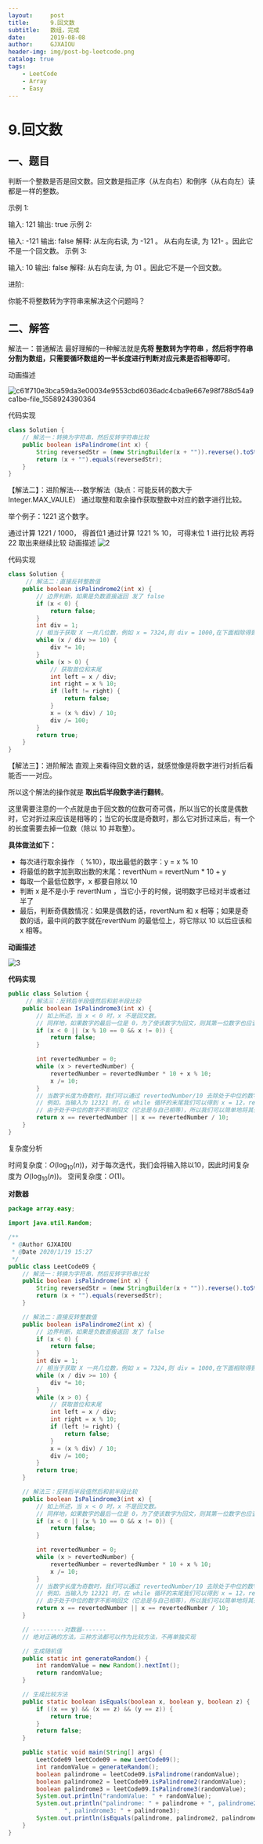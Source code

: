 ```yaml
---
layout:     post
title:      9.回文数
subtitle:   数组，完成
date:       2019-08-08
author:     GJXAIOU
header-img: img/post-bg-leetcode.png
catalog: true
tags:
    - LeetCode
    - Array
    - Easy 
---
```



# 9.回文数



## 一、题目


判断一个整数是否是回文数。回文数是指正序（从左向右）和倒序（从右向左）读都是一样的整数。

示例 1:

输入: 121
输出: true
示例 2:

输入: -121
输出: false
解释: 从左向右读, 为 -121 。 从右向左读, 为 121- 。因此它不是一个回文数。
示例 3:

输入: 10
输出: false
解释: 从右向左读, 为 01 。因此它不是一个回文数。

进阶:

你能不将整数转为字符串来解决这个问题吗？




## 二、解答

解法一：普通解法
最好理解的一种解法就是**先将 整数转为字符串 ，然后将字符串分割为数组，只需要循环数组的一半长度进行判断对应元素是否相等即可**。

动画描述

![c61f710e3bca59da3e00034e9553cbd6036adc4cba9e667e98f788d54a9ca1be-file_1558924390364](9.%E5%9B%9E%E6%96%87%E6%95%B0.resource/c61f710e3bca59da3e00034e9553cbd6036adc4cba9e667e98f788d54a9ca1be-file_1558924390364.gif)


代码实现
```Java
class Solution {
    // 解法一：转换为字符串，然后反转字符串比较
    public boolean isPalindrome(int x) {
        String reversedStr = (new StringBuilder(x + "")).reverse().toString();
        return (x + "").equals(reversedStr);
    }
}
```



【解法二】：进阶解法---数学解法（缺点：可能反转的数大于 Integer.MAX_VAULE）
通过取整和取余操作获取整数中对应的数字进行比较。

举个例子：1221 这个数字。

通过计算 1221 / 1000， 得首位1
通过计算 1221 % 10， 可得末位 1
进行比较
再将 22 取出来继续比较
动画描述
![2](9.%E5%9B%9E%E6%96%87%E6%95%B0.resource/2.gif)

代码实现
```Java
class Solution {
     // 解法二：直接反转整数值
    public boolean isPalindrome2(int x) {
        // 边界判断，如果是负数直接返回 发了 false
        if (x < 0) {
            return false;
        }
        int div = 1;
        // 相当于获取 X 一共几位数，例如 x = 7324,则 div = 1000,在下面相除得到首位 7
        while (x / div >= 10) {
            div *= 10;
        }
        while (x > 0) {
            // 获取首位和末尾
            int left = x / div;
            int right = x % 10;
            if (left != right) {
                return false;
            }
            x = (x % div) / 10;
            div /= 100;
        }
        return true;
    }
}
```



【解法三】：进阶解法
直观上来看待回文数的话，就感觉像是将数字进行对折后看能否一一对应。

所以这个解法的操作就是 **取出后半段数字进行翻转**。

这里需要注意的一个点就是由于回文数的位数可奇可偶，所以当它的长度是偶数时，它对折过来应该是相等的；当它的长度是奇数时，那么它对折过来后，有一个的长度需要去掉一位数（除以 10 并取整）。

**具体做法如下：**

* 每次进行取余操作 （ %10），取出最低的数字：y = x % 10
* 将最低的数字加到取出数的末尾：revertNum = revertNum * 10 + y
* 每取一个最低位数字，x 都要自除以 10
* 判断 x 是不是小于 revertNum ，当它小于的时候，说明数字已经对半或者过半了
* 最后，判断奇偶数情况：如果是偶数的话，revertNum 和 x 相等；如果是奇数的话，最中间的数字就在revertNum 的最低位上，将它除以 10 以后应该和 x 相等。

**动画描述**

![3](9.%E5%9B%9E%E6%96%87%E6%95%B0.resource/3.png)

**代码实现**
```Java
public class Solution {
     // 解法三：反转后半段值然后和前半段比较
    public boolean IsPalindrome3(int x) {
        // 如上所述，当 x < 0 时，x 不是回文数。
        // 同样地，如果数字的最后一位是 0，为了使该数字为回文，则其第一位数字也应该是 0,只有值为 0 满足这一属性
        if (x < 0 || (x % 10 == 0 && x != 0)) {
            return false;
        }

        int revertedNumber = 0;
        while (x > revertedNumber) {
            revertedNumber = revertedNumber * 10 + x % 10;
            x /= 10;
        }
        // 当数字长度为奇数时，我们可以通过 revertedNumber/10 去除处于中位的数字。
        // 例如，当输入为 12321 时，在 while 循环的末尾我们可以得到 x = 12，revertedNumber = 123，
        // 由于处于中位的数字不影响回文（它总是与自己相等），所以我们可以简单地将其去除。
        return x == revertedNumber || x == revertedNumber / 10;
    }
}
```

复杂度分析

时间复杂度：$O(\log_{10}(n))$，对于每次迭代，我们会将输入除以10，因此时间复杂度为 $O(\log_{10}(n))$。
空间复杂度：$O(1)$。



**对数器**

```java
package array.easy;

import java.util.Random;

/**
 * @Author GJXAIOU
 * @Date 2020/1/19 15:27
 */
public class LeetCode09 {
    // 解法一：转换为字符串，然后反转字符串比较
    public boolean isPalindrome(int x) {
        String reversedStr = (new StringBuilder(x + "")).reverse().toString();
        return (x + "").equals(reversedStr);
    }

    // 解法二：直接反转整数值
    public boolean isPalindrome2(int x) {
        // 边界判断，如果是负数直接返回 发了 false
        if (x < 0) {
            return false;
        }
        int div = 1;
        // 相当于获取 X 一共几位数，例如 x = 7324,则 div = 1000,在下面相除得到首位 7
        while (x / div >= 10) {
            div *= 10;
        }
        while (x > 0) {
            // 获取首位和末尾
            int left = x / div;
            int right = x % 10;
            if (left != right) {
                return false;
            }
            x = (x % div) / 10;
            div /= 100;
        }
        return true;
    }

    // 解法三：反转后半段值然后和前半段比较
    public boolean IsPalindrome3(int x) {
        // 如上所述，当 x < 0 时，x 不是回文数。
        // 同样地，如果数字的最后一位是 0，为了使该数字为回文，则其第一位数字也应该是 0,只有值为 0 满足这一属性
        if (x < 0 || (x % 10 == 0 && x != 0)) {
            return false;
        }

        int revertedNumber = 0;
        while (x > revertedNumber) {
            revertedNumber = revertedNumber * 10 + x % 10;
            x /= 10;
        }
        // 当数字长度为奇数时，我们可以通过 revertedNumber/10 去除处于中位的数字。
        // 例如，当输入为 12321 时，在 while 循环的末尾我们可以得到 x = 12，revertedNumber = 123，
        // 由于处于中位的数字不影响回文（它总是与自己相等），所以我们可以简单地将其去除。
        return x == revertedNumber || x == revertedNumber / 10;
    }

    // ---------对数器-------
    // 绝对正确的方法，三种方法都可以作为比较方法，不再单独实现

    // 生成随机值
    public static int generateRandom() {
        int randomValue = new Random().nextInt();
        return randomValue;
    }

    // 生成比较方法
    public static boolean isEquals(boolean x, boolean y, boolean z) {
        if ((x == y) && (x == z) && (y == z)) {
            return true;
        }
        return false;
    }

    public static void main(String[] args) {
        LeetCode09 leetCode09 = new LeetCode09();
        int randomValue = generateRandom();
        boolean palindrome = leetCode09.isPalindrome(randomValue);
        boolean palindrome2 = leetCode09.isPalindrome2(randomValue);
        boolean palindrome3 = leetCode09.IsPalindrome3(randomValue);
        System.out.println("randomValue: " + randomValue);
        System.out.println("palindrome: " + palindrome + ", palindrome2: " + palindrome2 +
                ", palindrome3: " + palindrome3);
        System.out.println(isEquals(palindrome, palindrome2, palindrome3));
    }
}

```










